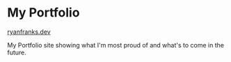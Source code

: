 # My Portfolio

[ryanfranks.dev](ryanfranks.dev)

My Portfolio site showing what I'm most proud of and what's to come in the future.
